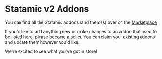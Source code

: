 # Statamic v2 Addons

You can find all the Statamic addons (and themes) over on the [Marketplace][mp]

If you'd like to add anything new or make changes to an addon that used to be listed here, please [become a seller](https://statamic.com/sell). You can claim your existing addons and update them however you'd like.

We're excited to see what you've got in store!

[mp]: https://statamic.com/marketplace
